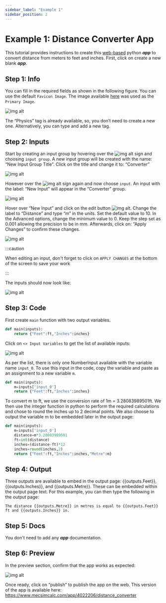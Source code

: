 ```yaml
---
sidebar_label: "Example 1"
sidebar_position: 2
---
```


# Example 1: Distance Converter App

This tutorial provides instructions to create this [web-based](https://www.mecsimcalc.com/app/4022206/distance_converter) python _**app**_ to convert distance from meters to feet and inches. First, click on create a new blank **_app_**.

## Step 1: Info

You can fill in the required fields as shown in the following figure. You can use the default `Favicon Image`. The image available [here](/docs/Getting-Started/Ex1Converter.png) was used as the `Primary Image`.

<div style={{textAlign: 'center'}}>

![img alt](/docs/Getting-Started/Ex1.png)

</div>

The “Physics” tag is already available, so, you don’t need to create a new one. Alternatively, you can type and add a new tag.

## Step 2: Inputs

Start by creating an input group by hovering over the ![img alt](/docs/Getting-Started/Plus.png) sign and choosing `input group`. A new input group will be created with the name: “New Input Group Title”. Click on the title and change it to: “Converter”

<div style={{textAlign: 'center'}}>

![img alt](/docs/Getting-Started/IG.png)

</div>

However over the ![img alt](/docs/Getting-Started/Plus.png) sign again and now choose `input`. An input with the label: “New Input” will appear in the “Converter” group.

<div style={{textAlign: 'center'}}>

![img alt](/docs/Getting-Started/IGI.png)

</div>

Hover over “New Input” and click on the edit button ![img alt](/docs/Getting-Started/Edit.png). Change the label to “Distance” and type “m” in the units. Set the default value to 10. In the Advanced options, change the minimum value to 0. Keep the step set as 0.001 allowing the precision to be in mm. Afterwards, click on: “Apply Changes” to confirm these changes.

<div style={{textAlign: 'center'}}>

![img alt](/docs/Getting-Started/I.png)

</div>

:::caution

When editing an input, don't forget to click on `APPLY CHANGES` at the bottom of the screen to save your work

:::

The inputs should now look like:

<div style={{textAlign: 'center'}}>

![img alt](/docs/Getting-Started/I2.png)

</div>

## Step 3: Code

First create `main` function with two output variables.

```python
def main(inputs):
    return {"Feet":ft,"Inches":inches}
```

Click on `<> Input Variables` to get the list of available inputs:

<div style={{textAlign: 'center'}}>

![img alt](/docs/Getting-Started/IVAR.png)

</div>

As per the list, there is only one NumberInput available with the variable name `input_0`. To use this input in the code, copy the variable and paste as an assignment to a new variable `m`.

```python
def main(inputs):
    m=inputs['input_0']
    return {"Feet":ft,"Inches":inches}
```

To convert m to ft, we use the conversion rate of 1m = 3.28083989501ft. We then use the integer function in python to perform the required calculations and chose to round the inches up to 2 decimal points. We also choose to output the variable m to be embedded later in the output page:

```python
def main(inputs):
    m=inputs['input_0']
    distance=m*3.28083989501
    ft=int(distance)
    inches=(distance-ft)*12
    inches=round(inches,2)
    return {"Feet":ft,"Inches":inches,"Metre":m}
```

## Step 4: Output

Three outputs are available to embed in the output page: {{outputs.Feet}}, {{outputs.Inches}}, and {{outputs.Metre}}. These can be embedded within the output page text. For this example, you can then type the following in the output page:

```
The distance {{outputs.Metre}} in metres is equal to {{outputs.Feet}} ft and {{outputs.Inches}} in.
```

## Step 5: Docs

You don't need to add any _**app**_ documentation.

## Step 6: Preview

In the preview section, confirm that the app works as expected:

<div style={{textAlign: 'center'}}>

![img alt](/docs/Getting-Started/Pub1.png)

</div>

Once ready, click on “publish” to publish the app on the web.
This version of the app is available here:
https://www.mecsimcalc.com/app/4022206/distance_converter
